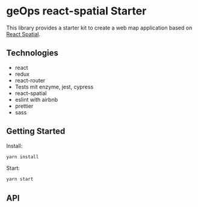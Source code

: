 # geOps react-spatial Starter

This library provides a starter kit to create a web map application based on [React Spatial](https://github.com/geops/react-spatial).


## Technologies
* react
* redux
* react-router
* Tests mit enzyme, jest, cypress
* react-spatial
* eslint with airbnb
* prettier
* sass

## Getting Started

Install:
```bash
yarn install
```

Start:
```bash
yarn start
```

## API

